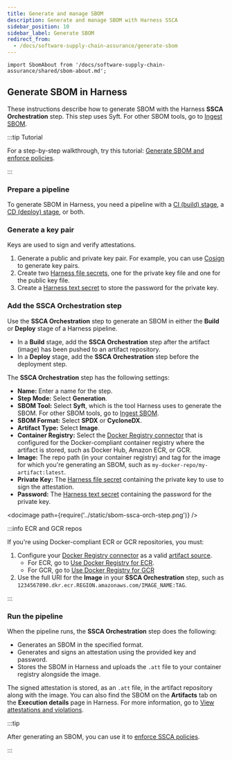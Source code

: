```yaml
---
title: Generate and manage SBOM
description: Generate and manage SBOM with Harness SSCA
sidebar_position: 10
sidebar_label: Generate SBOM
redirect_from:
  - /docs/software-supply-chain-assurance/generate-sbom
---
```


```mdx-code-block
import SbomAbout from '/docs/software-supply-chain-assurance/shared/sbom-about.md';
```

<SbomAbout />

## Generate SBOM in Harness

These instructions describe how to generate SBOM with the Harness **SSCA Orchestration** step. This step uses Syft. For other SBOM tools, go to [Ingest SBOM](./ingest-sbom-data.md).

:::tip Tutorial

For a step-by-step walkthrough, try this tutorial: [Generate SBOM and enforce policies](/tutorials/secure-supply-chain/generate-sbom).

:::

### Prepare a pipeline

To generate SBOM in Harness, you need a pipeline with a [CI (build) stage](/docs/continuous-integration/use-ci/prep-ci-pipeline-components), a [CD (deploy) stage](/docs/continuous-delivery/get-started/key-concepts#stage), or both.

### Generate a key pair

Keys are used to sign and verify attestations.

1. Generate a public and private key pair. For example, you can use [Cosign](https://docs.sigstore.dev/key_management/signing_with_self-managed_keys/) to generate key pairs.
2. Create two [Harness file secrets](/docs/platform/secrets/add-file-secrets), one for the private key file and one for the public key file.
3. Create a [Harness text secret](/docs/platform/Secrets/add-use-text-secrets) to store the password for the private key.

### Add the SSCA Orchestration step

Use the **SSCA Orchestration** step to generate an SBOM in either the **Build** or **Deploy** stage of a Harness pipeline.

* In a **Build** stage, add the **SSCA Orchestration** step after the artifact (image) has been pushed to an artifact repository.
* In a **Deploy** stage, add the **SSCA Orchestration** step before the deployment step.

The **SSCA Orchestration** step has the following settings:

* **Name:** Enter a name for the step.
* **Step Mode:** Select **Generation**.
* **SBOM Tool:** Select **Syft**, which is the tool Harness uses to generate the SBOM. For other SBOM tools, go to [Ingest SBOM](./ingest-sbom-data.md).
* **SBOM Format:** Select **SPDX** or **CycloneDX**.
* **Artifact Type:** Select **Image**.
* **Container Registry:** Select the [Docker Registry connector](/docs/platform/Connectors/Cloud-providers/ref-cloud-providers/docker-registry-connector-settings-reference) that is configured for the Docker-compliant container registry where the artifact is stored, such as Docker Hub, Amazon ECR, or GCR.
* **Image:** The repo path (in your container registry) and tag for the image for which you're generating an SBOM, such as `my-docker-repo/my-artifact:latest`.
* **Private Key:** The [Harness file secret](/docs/platform/secrets/add-file-secrets) containing the private key to use to sign the attestation.
* **Password:** The [Harness text secret](/docs/platform/Secrets/add-use-text-secrets) containing the password for the private key.

<!-- ![](../static/sbom-ssca-orch-step.png) -->

<docimage path={require('../static/sbom-ssca-orch-step.png')} />

:::info ECR and GCR repos

If you're using Docker-compliant ECR or GCR repositories, you must:

1. Configure your [Docker Registry connector](/docs/platform/Connectors/Cloud-providers/ref-cloud-providers/docker-registry-connector-settings-reference) as a valid [artifact source](/docs/continuous-delivery/x-platform-cd-features/services/artifact-sources).
   * For ECR, go to [Use Docker Registry for ECR](/docs/continuous-delivery/x-platform-cd-features/services/artifact-sources#amazon-elastic-container-registry-ecr).
   * For GCR, go to [Use Docker Registry for GCR](/docs/continuous-delivery/x-platform-cd-features/services/artifact-sources#google-container-registry-gcr)
2. Use the full URI for the **Image** in your **SSCA Orchestration** step, such as `1234567890.dkr.ecr.REGION.amazonaws.com/IMAGE_NAME:TAG`.

:::

### Run the pipeline

When the pipeline runs, the **SSCA Orchestration** step does the following:

* Generates an SBOM in the specified format.
* Generates and signs an attestation using the provided key and password.
* Stores the SBOM in Harness and uploads the `.att` file to your container registry alongside the image.

The signed attestation is stored, as an `.att` file, in the artifact repository along with the image. You can also find the SBOM on the **Artifacts** tab on the **Execution details** page in Harness. For more information, go to [View attestations and violations](../ssca-view-results.md).

:::tip

After generating an SBOM, you can use it to [enforce SSCA policies](../ssca-policies/enforce-ssca-policies.md).

:::
